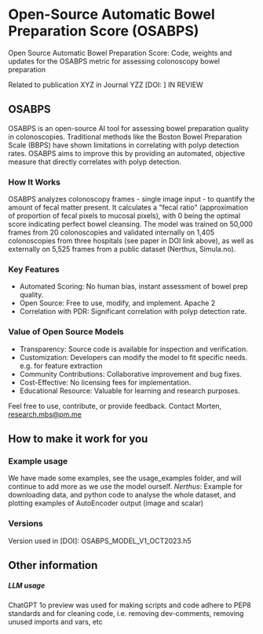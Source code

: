 # Open-Source Automatic Bowel Preparation Score (OSABPS)

Open Source Automatic Bowel Preparation Score: Code, weights and updates for the OSABPS metric for assessing colonoscopy bowel preparation 

Related to publication XYZ in Journal YZZ [DOI: ] IN REVIEW  

## OSABPS

OSABPS is an open-source AI tool for assessing bowel preparation quality in colonoscopies. Traditional methods like the Boston Bowel Preparation Scale (BBPS) have shown limitations in correlating with polyp detection rates. OSABPS aims to improve this by providing an automated, objective measure that directly correlates with polyp detection.  

### How It Works
OSABPS analyzes colonoscopy frames - single image input - to quantify the amount of fecal matter present. It calculates a "fecal ratio" (approximation of proportion of fecal pixels to mucosal pixels), with 0 being the optimal score indicating perfect bowel cleansing. The model was trained on 50,000 frames from 20 colonoscopies and validated internally on 1,405 colonoscopies from three hospitals (see paper in DOI link above), as well as externally on 5,525 frames from a public dataset (Nerthus, Simula.no).

### Key Features
- Automated Scoring: No human bias, instant assessment of bowel prep quality.
- Open Source: Free to use, modify, and implement. Apache 2
- Correlation with PDR: Significant correlation with polyp detection rate.

### Value of Open Source Models
- Transparency: Source code is available for inspection and verification.
- Customization: Developers can modify the model to fit specific needs. e.g. for feature extraction
- Community Contributions: Collaborative improvement and bug fixes.
- Cost-Effective: No licensing fees for implementation.
- Educational Resource: Valuable for learning and research purposes.

Feel free to use, contribute, or provide feedback. Contact Morten, research.mbs@pm.me

## How to make it work for you


### Example usage
We have made some examples, see the usage_examples folder, and will continue to add more as we use the model ourself.
_Nerthus_: Example for downloading data, and python code to analyse the whole dataset, and plotting examples of AutoEncoder output (image and scalar)


### Versions
Version used in [DOI]: OSABPS_MODEL_V1_OCT2023.h5




## Other information
##### LLM usage
ChatGPT 1o preview was used for making scripts and code adhere to PEP8 standards and for cleaning code, i.e. removing dev-comments, removing unused imports and vars, etc

